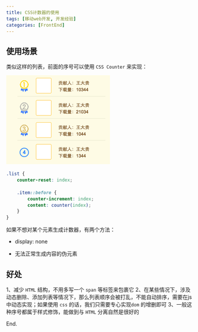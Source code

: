```yaml
---
title: CSS计数器的使用
tags: [移动web开发, 开发经验]
categories: [FrontEnd]
---
```


## 使用场景

类似这样的列表，前面的序号可以使用 `CSS Counter` 来实现：

![](/assets/img/list-counter.png)

```css
.list {
	counter-reset: index;
	
	.item::before {
		counter-increment: index;
		content: counter(index);
	}
}
```

如果不想对某个元素生成计数器，有两个方法：

- display: none

- 无法正常生成内容的伪元素

## 好处

1、减少 `HTML` 结构，不用多写一个 `span` 等标签来包裹它
2、在某些情况下，涉及动态删除、添加列表等情况下，那么列表顺序会被打乱，不能自动排序，需要在js中动态实现；如果使用 `css` 的话，我们只需要专心实现`dom` 的增删即可
3、一般这种序号都属于样式修饰，能做到与 `HTML` 分离自然是很好的

End.